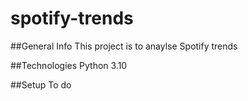 # spotify-trends

##General Info
This project is to anaylse Spotify trends

##Technologies
Python 3.10

##Setup
To do
